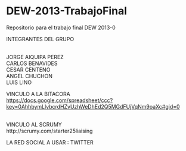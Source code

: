 DEW-2013-TrabajoFinal
=====================

Repositorio para el trabajo final DEW 2013-0

INTEGRANTES DEL GRUPO<br /><br />

JORGE AIQUIPA PEREZ<br />
CARLOS BENAVIDES<br />
CESAR CENTENO<br />
ANGEL CHUCHON<br />
LUIS LINO


VINCULO A LA BITACORA <br />
https://docs.google.com/spreadsheet/ccc?key=0AhhbymLlvbcrdHZvUzhWeDhEd2Q5MGdFUjVqNm9oaXc#gid=0

<br />
VINCULO AL SCRUMY<br />
http://scrumy.com/starter25liaising


LA RED SOCIAL A USAR : TWITTER
